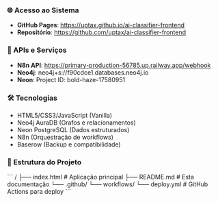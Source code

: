### 🌐 Acesso ao Sistema

- **GitHub Pages**: https://uptax.github.io/ai-classifier-frontend
- **Repositório**: https://github.com/uptax/ai-classifier-frontend

### 🔗 APIs e Serviços

- **N8n API**: https://primary-production-56785.up.railway.app/webhook
- **Neo4j**: neo4j+s://f90cdce1.databases.neo4j.io
- **Neon**: Project ID: bold-haze-17580951

### 🛠️ Tecnologias

- HTML5/CSS3/JavaScript (Vanilla)
- Neo4j AuraDB (Grafos e relacionamentos)
- Neon PostgreSQL (Dados estruturados)
- N8n (Orquestração de workflows)
- Baserow (Backup e compatibilidade)

### 📁 Estrutura do Projeto

\`\`\`
/
├── index.html          # Aplicação principal
├── README.md           # Esta documentação
└── .github/
    └── workflows/
        └── deploy.yml  # GitHub Actions para deploy
\`\`\`

<!-- deploy trigger -->
